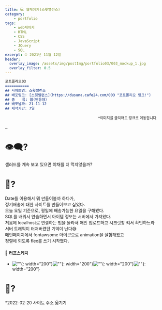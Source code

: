 ```yaml
---
title: 💻 웹페이지(스윗밸런스)
category: 
    - portfolio
tags: 
    - web페이지
    - HTML
    - CSS
    - JavaScript
    - JQuery
    - SQL
excerpt: ⏱ 2021년 11월 12일
header:
  overlay_image: /assets/img/postImg/portfolio03/003_mockup_1.jpg
  overlay_filter: 0.5
---
```

```markdown
포트폴리오03
===========
## 사이트명: 스윗밸런스
## 배포링크: [스윗밸런스](https://dusuna.cafe24.com/003 "포트폴리오 링크!")
## 종　　류: 웹(반응형)
## 배포날짜: 21-11-12
## 제작기간: 7일
```
<p style="font-size: 12px; text-align: right;">
    *이미지를 클릭해도 링크로 이동합니다.
</p>
<div class="imgBox">
    <a href="https://dusuna.cafe24.com/003/">
        <img src="/assets/img/postImg/portfolio03/003_mockup_1.jpg" alt="">
    </a>
    <a href="https://dusuna.cafe24.com/003/">
        <img src="/assets/img/postImg/portfolio03/003_mockup_2.jpg" alt="">
    </a>
    <a href="https://dusuna.cafe24.com/003/">
        <img src="/assets/img/postImg/portfolio03/003_mockup_3.jpg" alt="">
    </a>
</div>

# 👁‍🗨?
샐러드를 계속 보고 있으면 야채를 더 먹지않을까?

# 💬?  
Date를 이용해서 뭐 만들어볼까 하다가,  
정기배송에 대한 사이트를 만들어보고 싶었다.  
오늘 요일 기준으로, 평일에 배송가능한 요일을 구해봤다.  
SQL를 배워서 연습하면서 아이템 정보는 서버에서 가져왔다.  
처음에 localhost로 연결하는 법을 몰라서 매번 업로드하고 시크릿창 켜서 확인하느라  
서버 트래픽이 터져버렸던 기억이 난다😅  
메인페이지에서 fontawsome 아이콘으로 animation을 실험해봤고  
정렬에 되도록 flex를 쓰기 시작했다. 

#### 📜 러프스케치 
- ![""](/assets/img/postImg/portfolio03/003_sketch_1.jpg){: width="200"}![""](/assets/img/postImg/portfolio03/003_sketch_2.jpg){: width="200"}![""](/assets/img/postImg/portfolio03/003_sketch_3.jpg){: width="200"}![""](/assets/img/postImg/portfolio03/003_sketch_4.jpg){: width="200"}




# 💭?

*2022-02-20 사이트 주소 옮기기
